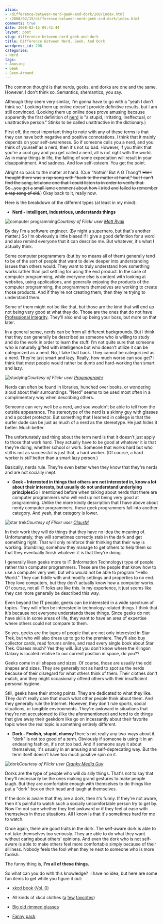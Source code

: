```yaml
---
alias:
- /difference-between-nerd-geek-and-dork/208/index.html
- /2008/02/15/difference-between-nerd-geek-and-dork/index.html
comments: true
date: 2008-02-15 09:42:44
layout: post
slug: difference-between-nerd-geek-and-dork
title: Difference Between Nerd, Geek, And Dork
wordpress_id: 208
categories:
- Nerd
tags:
- Amusing
- Geek
- Seen-Around
---
```


The common thought is that nerds, geeks, and dorks are one and the same. However, I don't think so. Semantics, shemantics, you say.

Although they seem very similar, I'm gonna have to go with a "yeah I don't think so." Looking them up online doesn't provide definitive results, but I am still convinced. (Looking them up online does prove amusing because apparently the first definition of [nerd](/item?0,http://dictionary.reference.com/search?q=nerd&db=*) is "a stupid, irritating, ineffectual, or unattractive person." Stinks to be called unattractive in the dictionary.)

First off, the most important thing to note with any of these terms is that they can have both negative and positive connotations. I think that it mainly depends on your self-awareness. So if someone calls you a nerd, and you think of yourself as a nerd, then it's not so bad. However, if you think that you're a cool guy and you get called a nerd, all is not right with the world. As in many things in life, the failing of some expectation will result in your disappointment. And sadness. And low self-esteem. You get the point.

Alright so back to the matter at hand. (Cue "Nothin' But A G Thang"! <del>Hm I thought there was a rap song with "back to the matter at hand," but I can't find the song, let alone one that I could listen to in order to verify that. So...you get a small lame comment about how I tried and failed to remember a rap song of old.</del>) Okay back to it, really now.

Here is the breakdown of the different types (at least in my mind):



	
  * **Nerd - intelligent, industrious, understands things**


![computer programming](http://farm3.static.flickr.com/2261/2263814806_705169093b_o.jpg)_Courtesy of Flickr user [Matt Ryall](http://flickr.com/photos/mjryall/)_


By day I'm a software engineer. (By night a superhero, but that's another matter.) So I'm obviously a little biased if I give a good definition for a word and also remind everyone that it can describe me. But whatever, it's what I actually think.

Some computer programmers (but by no means all of them) generally tend to be of the sort of people that want to delve deeper into understanding issues than others would. They want to truly understand how something works rather than just settling for using the end product. In the case of computer programming, while everyone else is content with looking at websites, using applications, and generally enjoying the products of the computer programming, the programmers themselves are working to create those products. And if they're not creating them, then they're trying to understand them.

Some of them might not be like that, but those are the kind that will end up not being very good at what they do. Those are the ones that do not have [Professional Integrity](http://www.goingthewongway.com/2007/02/28/professional-integrity/). They'll also end up being your boss, but more on that later.

In a general sense, nerds can be from all different backgrounds. But I think that they can generally be described as someone who is willing to study and do the work in order to learn the stuff. I'm not quite sure that someone who is naturally gifted with intelligence but who doesn't utilize it can be categorized as a nerd. No, I take that back. They cannot be categorized as a nerd. They're just smart and lazy. Really, how much worse can you get? I think that most people would rather be dumb and hard-working than smart and lazy.


![studying](http://farm3.static.flickr.com/2042/2263025755_b6b8488e2f_o.jpg)_Courtesy of Flickr user [Pragmagraphr](http://flickr.com/photos/sveinhal/)_


Nerds can often be found in libraries, hunched over books, or wondering aloud about their surroundings. "Nerd" seems to be used most often in a complimentary way when describing others.

Someone can very well be a nerd, and you wouldn't be able to tell from the outside appearance. The stereotype of the nerd is a skinny guy with glasses and a pocket protector. But something that I learned in college is that the surfer dude can be just as much of a nerd as the stereotype. He just hides it better. Much better.

The unfortunately sad thing about the term nerd is that it doesn't just apply to those that work hard. They actually have to be good at whatever it is that they're doing, whether school or work. Someone that works hard but who still is not as successful is just that, a hard worker. (Of course, a hard worker is _still_ better than a smart lazy person.)

Basically, nerds rule. They're even better when they know that they're nerds and are not socially inept.

	
  * **Geek - Interested in things that others are not interested in, know a lot about their interests, but usually do not understand underlying principles**So I mentioned before when talking about nerds that there are computer programmers who will end up not being very good at programming. Unlike the more kindly description that I have above about nerdy computer programmers, these geek programmers fall into another category. And yeah, that category is lower.


![star trek](http://farm3.static.flickr.com/2084/2263025783_bf718f63e3_o.jpg)_Courtesy of Flickr user [ClausM](http://flickr.com/photos/clausmorell/)_


In their work they will do things that they have no idea the meaning of. Unfortunately, they will sometimes correctly stab in the dark and get something right. That will only reinforce their thinking that their way is working. Stumbling, somehow they manage to get others to help them so that they eventually finish whatever it is that they're doing.

I generally liken geeks more to IT (Information Technology) type of people rather than computer programmers. These are the people that know how to use a computer very well, but who would not be able to program "Hello World." They can fiddle with and modify settings and properties to no end. They love computers, but they don't actually know how a computer works. Of course, not all IT folks are like this. In my experience, it just seems like they can more generally be described this way.

Even beyond the IT people, geeks can be interested in a wide spectrum of topics. They will often be interested in technology-related things. I think that it's because not everyone understands these things. Since geeks do not have skills in some areas of life, they want to have an area of expertise where others could not compare to them.

So yes, geeks are the types of people that are not only interested in Star Trek, but who will also dress up to go to the premiere. They'll also buy collector cards, read forums online, and read every single book about Star Trek. Obsess much? Yes they will. But you don't know where the Klingon Galaxy is located relative to our current position in space, do you??

Geeks come in all shapes and sizes. Of course, those are usually the odd shapes and sizes. They are generally not as hard to spot as the nerds because of their disregard for what others think of them. Their clothes don't match, and they might occasionally offend others with their insufficient personal hygiene.

Still, geeks have their strong points. They are dedicated to what they like. They don't really care that much what other people think about them. And they generally rule the Internet. However, they don't rule sports, social situations, or tangible environments. They're awkward in situations that they're not accustomed to (like the aforementioned) and tend to do things that give away their geekdom like go on incessantly about their favorite topic when the real topic is something entirely different.

	
  * **Dork - Foolish, stupid, clumsy**There's not really any two-ways about it, "dork" is not too good of a term. Obviously if someone is using it in an endearing fashion, it's not too bad. And if someone says it about themselves, it's usually in an amusing and self-deprecating way. But the term itself doesn't have too much positive spin on it.


![dork](http://farm3.static.flickr.com/2374/2263963848_a332a98b72_o.jpg)_Courtesy of Flickr user [Cranky Media Guy](http://flickr.com/photos/crankymediaguy/)_


Dorks are the type of people who will do silly things. That's not to say that they'll necessarily be the ones making grand gestures to make people laugh. But they are comfortable enough with themselves to do things like put a "dork" box on their head and laugh at themselves.

If the dork is aware that they are a dork, then it's funny. If they're not aware, then it's painful to watch such a socially uncomfortable person try to get by. Now I'm not sure whether they feel awkward or if they feel at ease with themselves in those situations. All I know is that it's sometimes hard for me to watch.

Once again, there are good traits in the dork. The self-aware dork is able to not take themselves too seriously. They are able to do what they want without caring about others' opinions. And even the dork who is not self-aware is able to make others feel more comfortable simply because of their silliness. Nobody feels the fool when they're next to someone who is more foolish.


The funny thing is, **I'm all of these things.**

So what can you do with this knowledge?  I have no idea, but here are some fun items to get while you figure it out:



	
  * [xkcd book (Vol. 0)](/item?1,0615314465)

	
  * All kinds of xkcd clothes ([a](/item?1,B005EGKYII) [few](/item?1,B0001TPCVM) [favorites](/item?1,B0001TOMNQ))

	
  * [Big old rimmed glasses](/item?1,B002M442LU)

	
  * [Fanny pack](/item?1,B000FOOT8A)


